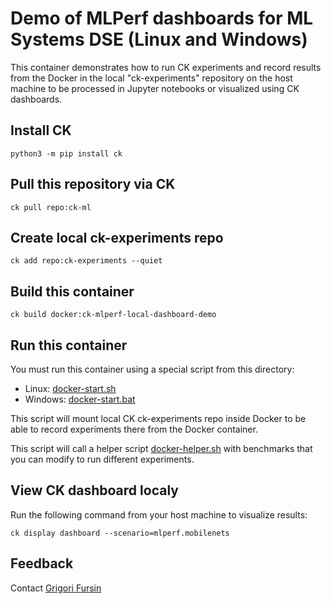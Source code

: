 ﻿# Demo of MLPerf dashboards for ML Systems DSE (Linux and Windows)

This container demonstrates how to run CK experiments and record results 
from the Docker in the local "ck-experiments" repository on the host machine
to be processed in Jupyter notebooks or visualized using CK dashboards.

## Install CK
```
python3 -m pip install ck
```

## Pull this repository via CK
```
ck pull repo:ck-ml
```

## Create local ck-experiments repo
```
ck add repo:ck-experiments --quiet
```

## Build this container
```
ck build docker:ck-mlperf-local-dashboard-demo
```

## Run this container

You must run this container using a special script from this directory:
* Linux: [docker-start.sh](docker-start.sh)
* Windows: [docker-start.bat](docker-start.bat)

This script will mount local CK ck-experiments repo inside Docker
to be able to record experiments there from the Docker container.

This script will call a helper script [docker-helper.sh](docker-helper.sh) 
with benchmarks that you can modify to run different experiments.

## View CK dashboard localy

Run the following command from your host machine to visualize results:
```
ck display dashboard --scenario=mlperf.mobilenets
```

## Feedback

Contact [Grigori Fursin](https://cKnowledge.io/@gfursin)
